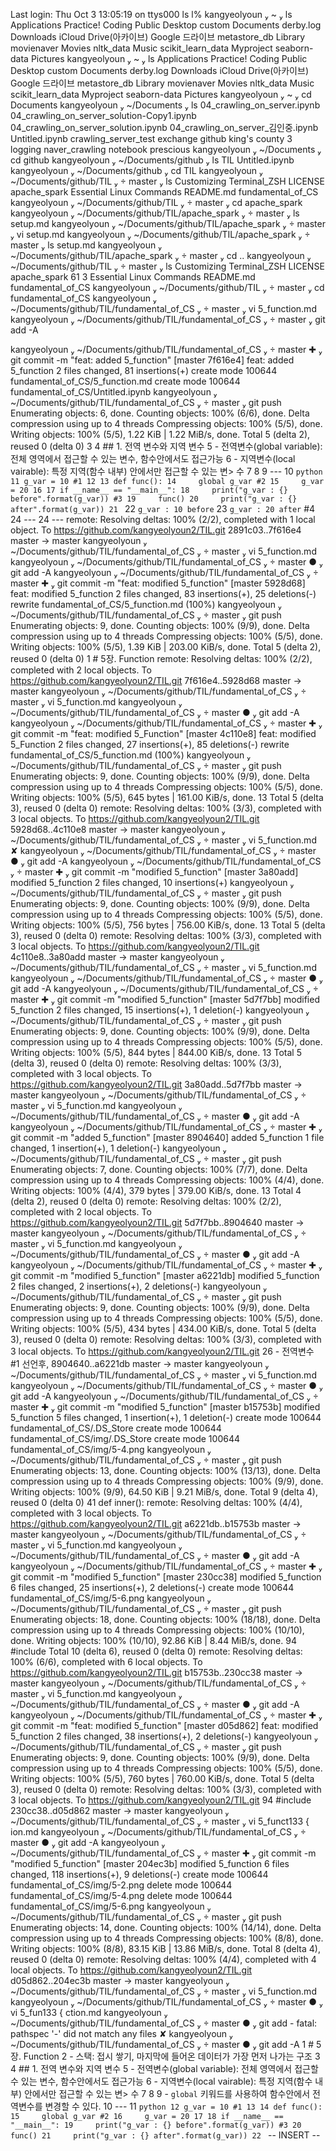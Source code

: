 Last login: Thu Oct  3 13:05:19 on ttys000
ls
l%                                                                               kangyeolyoun  ~  ls
Applications                Practice!
Coding                      Public
Desktop                     custom
Documents                   derby.log
Downloads                   iCloud Drive(아카이브)
Google 드라이브             metastore_db
Library                     movienaver
Movies                      nltk_data
Music                       scikit_learn_data
Myproject                   seaborn-data
Pictures
 kangyeolyoun  ~  ls
Applications                Practice!
Coding                      Public
Desktop                     custom
Documents                   derby.log
Downloads                   iCloud Drive(아카이브)
Google 드라이브             metastore_db
Library                     movienaver
Movies                      nltk_data
Music                       scikit_learn_data
Myproject                   seaborn-data
Pictures
 kangyeolyoun  ~  cd Documents
 kangyeolyoun  ~/Documents  ls
04_crawling_on_server.ipynb
04_crawling_on_server_solution-Copy1.ipynb
04_crawling_on_server_solution.ipynb
04_crawling_on_server_김인중.ipynb
Untitled.ipynb
crawling_server_test
exchange
github
king's county
  3
logging
naver_crawling
notebook
prescious
 kangyeolyoun  ~/Documents  cd github
 kangyeolyoun  ~/Documents/github  ls
TIL            Untitled.ipynb
 kangyeolyoun  ~/Documents/github  cd TIL
 kangyeolyoun  ~/Documents/github/TIL   master  ls
Customizing Terminal_ZSH LICENSE                  apache_spark
Essential Linux Commands README.md                fundamental_of_CS
 kangyeolyoun  ~/Documents/github/TIL   master  cd apache_spark
 kangyeolyoun  ~/Documents/github/TIL/apache_spark   master  ls
setup.md
 kangyeolyoun  ~/Documents/github/TIL/apache_spark   master  vi setup.md
 kangyeolyoun  ~/Documents/github/TIL/apache_spark   master  ls
setup.md
 kangyeolyoun  ~/Documents/github/TIL/apache_spark   master  cd ..
 kangyeolyoun  ~/Documents/github/TIL   master  ls
Customizing Terminal_ZSH LICENSE                  apache_spark
 61   3
Essential Linux Commands README.md                fundamental_of_CS
 kangyeolyoun  ~/Documents/github/TIL   master  cd fundamental_of_CS
 kangyeolyoun  ~/Documents/github/TIL/fundamental_of_CS   master  vi 5_function.md
 kangyeolyoun  ~/Documents/github/TIL/fundamental_of_CS   master  git add -A

 kangyeolyoun  ~/Documents/github/TIL/fundamental_of_CS   master ✚  git commit -m "feat: added 5_function"
[master 7f616e4] feat: added 5_function
 2 files changed, 81 insertions(+)
 create mode 100644 fundamental_of_CS/5_function.md
 create mode 100644 fundamental_of_CS/Untitled.ipynb
 kangyeolyoun  ~/Documents/github/TIL/fundamental_of_CS   master  git push
Enumerating objects: 6, done.
Counting objects: 100% (6/6), done.
Delta compression using up to 4 threads
Compressing objects: 100% (5/5), done.
Writing objects: 100% (5/5), 1.22 KiB | 1.22 MiB/s, done.
Total 5 (delta 2), reused 0 (delta 0)
  3
  4 ## 1. 전역 변수와 지역 변수
  5 - 전역변수(global variable): 전체 영역에서 접근할 수 있는 변수, 함수안에서도
     접근가능
  6 - 지역변수(local vairable): 특정 지역(함수 내부) 안에서만 접근할 수 있는 변>    수
  7
  8
  9 ---
 10 ```python
 11 g_var = 10 #1
 12
 13 def func():
 14     global g_var #2
 15     g_var = 20
 16
 17 if __name__ == "__main__":
 18     print("g_var : {} before".format(g_var)) #3
 19     func()
 20     print("g_var : {} after".format(g_var))
 21 ```
 22     `g_var : 10 before`
 23     `g_var : 20 after` #4
 24 ---
 24 ---
remote: Resolving deltas: 100% (2/2), completed with 1 local object.
To https://github.com/kangyeolyoun2/TIL.git
   2891c03..7f616e4  master -> master
 kangyeolyoun  ~/Documents/github/TIL/fundamental_of_CS   master  vi 5_function.md
 kangyeolyoun  ~/Documents/github/TIL/fundamental_of_CS   master ●  git add -A
 kangyeolyoun  ~/Documents/github/TIL/fundamental_of_CS   master ✚  git commit -m "feat: modified 5_function"
[master 5928d68] feat: modified 5_function
 2 files changed, 83 insertions(+), 25 deletions(-)
 rewrite fundamental_of_CS/5_function.md (100%)
 kangyeolyoun  ~/Documents/github/TIL/fundamental_of_CS   master  git push
Enumerating objects: 9, done.
Counting objects: 100% (9/9), done.
Delta compression using up to 4 threads
Compressing objects: 100% (5/5), done.
Writing objects: 100% (5/5), 1.39 KiB | 203.00 KiB/s, done.
Total 5 (delta 2), reused 0 (delta 0)
  1 # 5장. Function
remote: Resolving deltas: 100% (2/2), completed with 2 local objects.
To https://github.com/kangyeolyoun2/TIL.git
   7f616e4..5928d68  master -> master
 kangyeolyoun  ~/Documents/github/TIL/fundamental_of_CS   master  vi 5_function.md
 kangyeolyoun  ~/Documents/github/TIL/fundamental_of_CS   master ●  git add -A
 kangyeolyoun  ~/Documents/github/TIL/fundamental_of_CS   master ✚  git commit -m "feat: modified 5_Function"
[master 4c110e8] feat: modified 5_Function
 2 files changed, 27 insertions(+), 85 deletions(-)
 rewrite fundamental_of_CS/5_function.md (100%)
 kangyeolyoun  ~/Documents/github/TIL/fundamental_of_CS   master  git push
Enumerating objects: 9, done.
Counting objects: 100% (9/9), done.
Delta compression using up to 4 threads
Compressing objects: 100% (5/5), done.
Writing objects: 100% (5/5), 645 bytes | 161.00 KiB/s, done.
 13
Total 5 (delta 3), reused 0 (delta 0)
remote: Resolving deltas: 100% (3/3), completed with 3 local objects.
To https://github.com/kangyeolyoun2/TIL.git
   5928d68..4c110e8  master -> master
 kangyeolyoun  ~/Documents/github/TIL/fundamental_of_CS   master  vi 5_function.md
 ✘ kangyeolyoun  ~/Documents/github/TIL/fundamental_of_CS   master ●  git add -A
 kangyeolyoun  ~/Documents/github/TIL/fundamental_of_CS   master ✚  git commit -m "modified 5_function"
[master 3a80add] modified 5_function
 2 files changed, 10 insertions(+)
 kangyeolyoun  ~/Documents/github/TIL/fundamental_of_CS   master  git push
Enumerating objects: 9, done.
Counting objects: 100% (9/9), done.
Delta compression using up to 4 threads
Compressing objects: 100% (5/5), done.
Writing objects: 100% (5/5), 756 bytes | 756.00 KiB/s, done.
 13
Total 5 (delta 3), reused 0 (delta 0)
remote: Resolving deltas: 100% (3/3), completed with 3 local objects.
To https://github.com/kangyeolyoun2/TIL.git
   4c110e8..3a80add  master -> master
 kangyeolyoun  ~/Documents/github/TIL/fundamental_of_CS   master  vi 5_function.md
 kangyeolyoun  ~/Documents/github/TIL/fundamental_of_CS   master ●  git add -A
 kangyeolyoun  ~/Documents/github/TIL/fundamental_of_CS   master ✚  git commit -m "modified 5_function"
[master 5d7f7bb] modified 5_function
 2 files changed, 15 insertions(+), 1 deletion(-)
 kangyeolyoun  ~/Documents/github/TIL/fundamental_of_CS   master  git push
Enumerating objects: 9, done.
Counting objects: 100% (9/9), done.
Delta compression using up to 4 threads
Compressing objects: 100% (5/5), done.
Writing objects: 100% (5/5), 844 bytes | 844.00 KiB/s, done.
 13
Total 5 (delta 3), reused 0 (delta 0)
remote: Resolving deltas: 100% (3/3), completed with 3 local objects.
To https://github.com/kangyeolyoun2/TIL.git
   3a80add..5d7f7bb  master -> master
 kangyeolyoun  ~/Documents/github/TIL/fundamental_of_CS   master  vi 5_function.md
 kangyeolyoun  ~/Documents/github/TIL/fundamental_of_CS   master ●  git add -A
 kangyeolyoun  ~/Documents/github/TIL/fundamental_of_CS   master ✚  git commit -m "added 5_function"
[master 8904640] added 5_function
 1 file changed, 1 insertion(+), 1 deletion(-)
 kangyeolyoun  ~/Documents/github/TIL/fundamental_of_CS   master  git push
Enumerating objects: 7, done.
Counting objects: 100% (7/7), done.
Delta compression using up to 4 threads
Compressing objects: 100% (4/4), done.
Writing objects: 100% (4/4), 379 bytes | 379.00 KiB/s, done.
 13
Total 4 (delta 2), reused 0 (delta 0)
remote: Resolving deltas: 100% (2/2), completed with 2 local objects.
To https://github.com/kangyeolyoun2/TIL.git
   5d7f7bb..8904640  master -> master
 kangyeolyoun  ~/Documents/github/TIL/fundamental_of_CS   master  vi 5_function.md
 kangyeolyoun  ~/Documents/github/TIL/fundamental_of_CS   master ●  git add -A
 kangyeolyoun  ~/Documents/github/TIL/fundamental_of_CS   master ✚  git commit -m "modified 5_function"
[master a6221db] modified 5_function
 2 files changed, 2 insertions(+), 2 deletions(-)
 kangyeolyoun  ~/Documents/github/TIL/fundamental_of_CS   master  git push
Enumerating objects: 9, done.
Counting objects: 100% (9/9), done.
Delta compression using up to 4 threads
Compressing objects: 100% (5/5), done.
Writing objects: 100% (5/5), 434 bytes | 434.00 KiB/s, done.
Total 5 (delta 3), reused 0 (delta 0)
remote: Resolving deltas: 100% (3/3), completed with 3 local objects.
To https://github.com/kangyeolyoun2/TIL.git
 26 - 전역변수 #1 선언후,
   8904640..a6221db  master -> master
 kangyeolyoun  ~/Documents/github/TIL/fundamental_of_CS   master  vi 5_function.md
 kangyeolyoun  ~/Documents/github/TIL/fundamental_of_CS   master ●  git add -A
 kangyeolyoun  ~/Documents/github/TIL/fundamental_of_CS   master ✚  git commit -m "modified 5_function"
[master b15753b] modified 5_function
 5 files changed, 1 insertion(+), 1 deletion(-)
 create mode 100644 fundamental_of_CS/.DS_Store
 create mode 100644 fundamental_of_CS/img/.DS_Store
 create mode 100644 fundamental_of_CS/img/5-4.png
 kangyeolyoun  ~/Documents/github/TIL/fundamental_of_CS   master  git push
Enumerating objects: 13, done.
Counting objects: 100% (13/13), done.
Delta compression using up to 4 threads
Compressing objects: 100% (9/9), done.
Writing objects: 100% (9/9), 64.50 KiB | 9.21 MiB/s, done.
Total 9 (delta 4), reused 0 (delta 0)
 41     def inner():
remote: Resolving deltas: 100% (4/4), completed with 3 local objects.
To https://github.com/kangyeolyoun2/TIL.git
   a6221db..b15753b  master -> master
 kangyeolyoun  ~/Documents/github/TIL/fundamental_of_CS   master  vi 5_function.md
 kangyeolyoun  ~/Documents/github/TIL/fundamental_of_CS   master ●  git add -A
 kangyeolyoun  ~/Documents/github/TIL/fundamental_of_CS   master ✚  git commit -m "modified 5_function"
[master 230cc38] modified 5_function
 6 files changed, 25 insertions(+), 2 deletions(-)
 create mode 100644 fundamental_of_CS/img/5-6.png
 kangyeolyoun  ~/Documents/github/TIL/fundamental_of_CS   master  git push
Enumerating objects: 18, done.
Counting objects: 100% (18/18), done.
Delta compression using up to 4 threads
Compressing objects: 100% (10/10), done.
Writing objects: 100% (10/10), 92.86 KiB | 8.44 MiB/s, done.
 94 #include <iostream>
Total 10 (delta 6), reused 0 (delta 0)
remote: Resolving deltas: 100% (6/6), completed with 6 local objects.
To https://github.com/kangyeolyoun2/TIL.git
   b15753b..230cc38  master -> master
 kangyeolyoun  ~/Documents/github/TIL/fundamental_of_CS   master  vi 5_function.md
 kangyeolyoun  ~/Documents/github/TIL/fundamental_of_CS   master ●  git add -A
 kangyeolyoun  ~/Documents/github/TIL/fundamental_of_CS   master ✚  git commit -m "feat: modified 5_function"
[master d05d862] feat: modified 5_function
 2 files changed, 38 insertions(+), 2 deletions(-)
 kangyeolyoun  ~/Documents/github/TIL/fundamental_of_CS   master  git push
Enumerating objects: 9, done.
Counting objects: 100% (9/9), done.
Delta compression using up to 4 threads
Compressing objects: 100% (5/5), done.
Writing objects: 100% (5/5), 760 bytes | 760.00 KiB/s, done.
Total 5 (delta 3), reused 0 (delta 0)
remote: Resolving deltas: 100% (3/3), completed with 3 local objects.
To https://github.com/kangyeolyoun2/TIL.git
 94 #include <iostream>
   230cc38..d05d862  master -> master
 kangyeolyoun  ~/Documents/github/TIL/fundamental_of_CS   master  vi 5_funct133 {
ion.md
 kangyeolyoun  ~/Documents/github/TIL/fundamental_of_CS   master ●  git add -A
 kangyeolyoun  ~/Documents/github/TIL/fundamental_of_CS   master ✚  git commit -m "modified 5_function"
[master 204ec3b] modified 5_function
 6 files changed, 118 insertions(+), 9 deletions(-)
 create mode 100644 fundamental_of_CS/img/5-2.png
 delete mode 100644 fundamental_of_CS/img/5-4.png
 delete mode 100644 fundamental_of_CS/img/5-6.png
 kangyeolyoun  ~/Documents/github/TIL/fundamental_of_CS   master  git push
Enumerating objects: 14, done.
Counting objects: 100% (14/14), done.
Delta compression using up to 4 threads
Compressing objects: 100% (8/8), done.
Writing objects: 100% (8/8), 83.15 KiB | 13.86 MiB/s, done.
Total 8 (delta 4), reused 0 (delta 0)
remote: Resolving deltas: 100% (4/4), completed with 4 local objects.
To https://github.com/kangyeolyoun2/TIL.git
   d05d862..204ec3b  master -> master
 kangyeolyoun  ~/Documents/github/TIL/fundamental_of_CS   master  vi 5_function.md
 kangyeolyoun  ~/Documents/github/TIL/fundamental_of_CS   master ●  vi 5_fun133 {
ction.md
 kangyeolyoun  ~/Documents/github/TIL/fundamental_of_CS   master ●  git add -
fatal: pathspec '-' did not match any files
 ✘ kangyeolyoun  ~/Documents/github/TIL/fundamental_of_CS   master ●  git add -A
  1 # 5장. Function
  2 - 스택: 접시 쌓기, 마지막에 들어온 데이터가 가장 먼저 나가는 구조
  3
  4 ## 1. 전역 변수와 지역 변수
  5 - 전역변수(global variable): 전체 영역에서 접근할 수 있는 변수, 함수안에서도
     접근가능
  6 - 지역변수(local vairable): 특정 지역(함수 내부) 안에서만 접근할 수 있는 변>    수
  7
  8
  9 - `global` 키워드를 사용하여 함수안에서 전역변수를 변경할 수 있다.
 10 ---
 11 ```python
 12 g_var = 10 #1
 13
 14 def func():
 15     global g_var #2
 16     g_var = 20
 17
 18 if __name__ == "__main__":
 19     print("g_var : {} before".format(g_var)) #3
 20     func()
 21     print("g_var : {} after".format(g_var))
 22 ```
-- INSERT --
